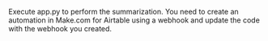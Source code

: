 Execute app.py to perform the summarization. 
You need to create an automation in Make.com for Airtable using a webhook and update the code with the webhook you created.

